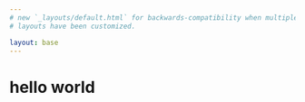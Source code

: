 ```yaml
---
# new `_layouts/default.html` for backwards-compatibility when multiple
# layouts have been customized.

layout: base
---
```


# hello world
